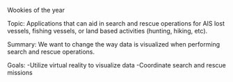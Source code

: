Wookies of the year

Topic: Applications that can aid in search and rescue operations for AIS lost vessels, fishing vessels, or land based activities (hunting, hiking, etc).

Summary: We want to change the way data is visualized when performing search and rescue operations.

Goals: 
-Utilize virtual reality to visualize data
-Coordinate search and rescue missions

